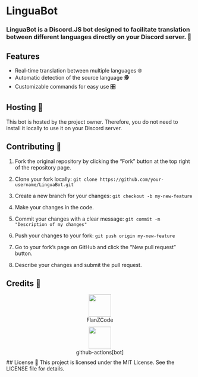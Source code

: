 # LinguaBot
### LinguaBot is a Discord.JS bot designed to facilitate translation between different languages directly on your Discord server. 🚀

## Features
- Real-time translation between multiple languages 🌐
- Automatic detection of the source language 🕵️
- Customizable commands for easy use 🎛️

## Hosting 👷
This bot is hosted by the project owner. Therefore, you do not need to install it locally to use it on your Discord server.

## Contributing 🤝
1. Fork the original repository by clicking the “Fork” button at the top right of the repository page.

2. Clone your fork locally: `git clone https://github.com/your-username/LinguaBot.git`

3. Create a new branch for your changes: `git checkout -b my-new-feature`

4. Make your changes in the code.

5. Commit your changes with a clear message: `git commit -m "Description of my changes"`

6. Push your changes to your fork: `git push origin my-new-feature`

7. Go to your fork’s page on GitHub and click the “New pull request” button.

8. Describe your changes and submit the pull request.

## Credits 🙏
<div style="text-align: center; margin: 10px;">
                <a href="https://github.com/FlanZCode">
                    <img src="https://avatars.githubusercontent.com/u/108761778?v=4&s=60" width="60" height="60">
                </a>
                <br>
                <span>FlanZCode</span>
            </div>
<div style="text-align: center; margin: 10px;">
                <a href="https://github.com/apps/github-actions">
                    <img src="https://avatars.githubusercontent.com/in/15368?v=4&s=60" width="60" height="60">
                </a>
                <br>
                <span>github-actions[bot]</span>
            </div>
## License 📕
This project is licensed under the MIT License. See the LICENSE file for details.